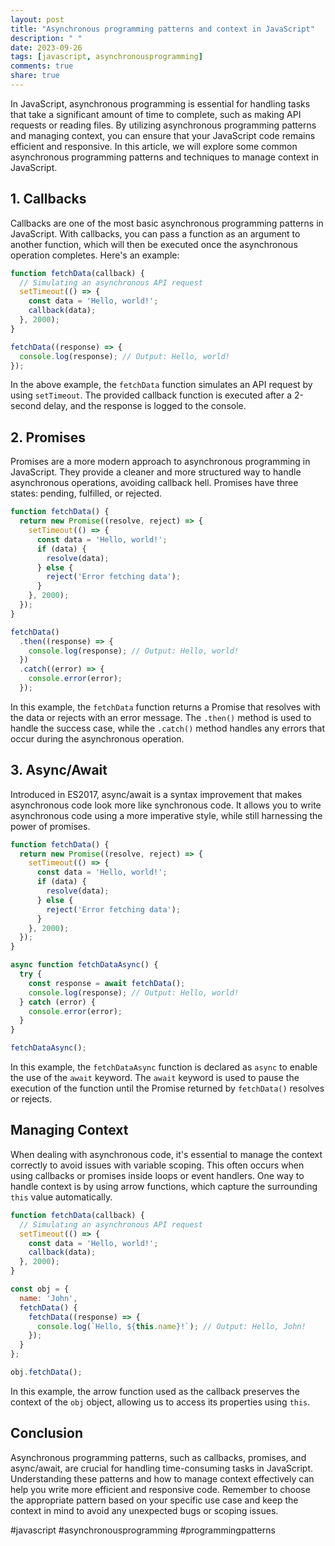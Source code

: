 ```yaml
---
layout: post
title: "Asynchronous programming patterns and context in JavaScript"
description: " "
date: 2023-09-26
tags: [javascript, asynchronousprogramming]
comments: true
share: true
---
```


In JavaScript, asynchronous programming is essential for handling tasks that take a significant amount of time to complete, such as making API requests or reading files. By utilizing asynchronous programming patterns and managing context, you can ensure that your JavaScript code remains efficient and responsive. In this article, we will explore some common asynchronous programming patterns and techniques to manage context in JavaScript.

## 1. Callbacks
Callbacks are one of the most basic asynchronous programming patterns in JavaScript. With callbacks, you can pass a function as an argument to another function, which will then be executed once the asynchronous operation completes. Here's an example:

```javascript
function fetchData(callback) {
  // Simulating an asynchronous API request
  setTimeout(() => {
    const data = 'Hello, world!';
    callback(data);
  }, 2000);
}

fetchData((response) => {
  console.log(response); // Output: Hello, world!
});
```

In the above example, the `fetchData` function simulates an API request by using `setTimeout`. The provided callback function is executed after a 2-second delay, and the response is logged to the console.

## 2. Promises
Promises are a more modern approach to asynchronous programming in JavaScript. They provide a cleaner and more structured way to handle asynchronous operations, avoiding callback hell. Promises have three states: pending, fulfilled, or rejected.

```javascript
function fetchData() {
  return new Promise((resolve, reject) => {
    setTimeout(() => {
      const data = 'Hello, world!';
      if (data) {
        resolve(data);
      } else {
        reject('Error fetching data');
      }
    }, 2000);
  });
}

fetchData()
  .then((response) => {
    console.log(response); // Output: Hello, world!
  })
  .catch((error) => {
    console.error(error);
  });
```

In this example, the `fetchData` function returns a Promise that resolves with the data or rejects with an error message. The `.then()` method is used to handle the success case, while the `.catch()` method handles any errors that occur during the asynchronous operation.

## 3. Async/Await
Introduced in ES2017, async/await is a syntax improvement that makes asynchronous code look more like synchronous code. It allows you to write asynchronous code using a more imperative style, while still harnessing the power of promises.

```javascript
function fetchData() {
  return new Promise((resolve, reject) => {
    setTimeout(() => {
      const data = 'Hello, world!';
      if (data) {
        resolve(data);
      } else {
        reject('Error fetching data');
      }
    }, 2000);
  });
}

async function fetchDataAsync() {
  try {
    const response = await fetchData();
    console.log(response); // Output: Hello, world!
  } catch (error) {
    console.error(error);
  }
}

fetchDataAsync();
```

In this example, the `fetchDataAsync` function is declared as `async` to enable the use of the `await` keyword. The `await` keyword is used to pause the execution of the function until the Promise returned by `fetchData()` resolves or rejects.

## Managing Context
When dealing with asynchronous code, it's essential to manage the context correctly to avoid issues with variable scoping. This often occurs when using callbacks or promises inside loops or event handlers. One way to handle context is by using arrow functions, which capture the surrounding `this` value automatically.

```javascript
function fetchData(callback) {
  // Simulating an asynchronous API request
  setTimeout(() => {
    const data = 'Hello, world!';
    callback(data);
  }, 2000);
}

const obj = {
  name: 'John',
  fetchData() {
    fetchData((response) => {
      console.log(`Hello, ${this.name}!`); // Output: Hello, John!
    });
  }
};

obj.fetchData();
```

In this example, the arrow function used as the callback preserves the context of the `obj` object, allowing us to access its properties using `this`.

## Conclusion
Asynchronous programming patterns, such as callbacks, promises, and async/await, are crucial for handling time-consuming tasks in JavaScript. Understanding these patterns and how to manage context effectively can help you write more efficient and responsive code. Remember to choose the appropriate pattern based on your specific use case and keep the context in mind to avoid any unexpected bugs or scoping issues.

#javascript #asynchronousprogramming #programmingpatterns
